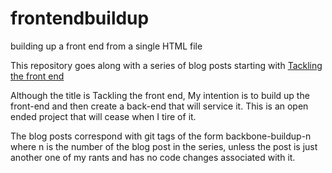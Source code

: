 frontendbuildup
===============

building up a front end from a single HTML file

This repository goes along with a series of blog posts starting with
[Tackling the front end](https://rlkamradt.wordpress.com/2014/06/03/tackling-the-front-end/)

Although the title is Tackling the front end, My intention is to build up the front-end and then
create a back-end that will service it.  This is an open ended project that will cease when I
tire of it.

The blog posts correspond with git tags of the form backbone-buildup-n where n is the number
of the blog post in the series, unless the post is just another one of my rants and has no
code changes associated with it.